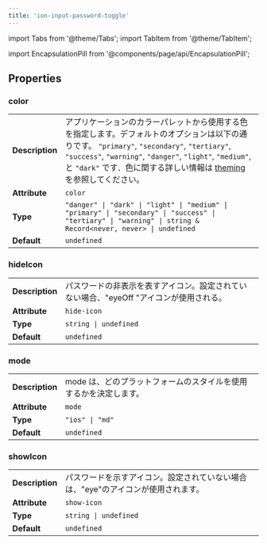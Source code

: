 ```yaml
---
title: 'ion-input-password-toggle'
---
```


import Tabs from '@theme/Tabs';
import TabItem from '@theme/TabItem';

import EncapsulationPill from '@components/page/api/EncapsulationPill';

<EncapsulationPill type="shadow" />

## Properties

### color

|                 |                                                                                                                                                                                                                                                                                                           |
| --------------- | --------------------------------------------------------------------------------------------------------------------------------------------------------------------------------------------------------------------------------------------------------------------------------------------------------- |
| **Description** | アプリケーションのカラーパレットから使用する色を指定します。デフォルトのオプションは以下の通りです。 `"primary"`, `"secondary"`, `"tertiary"`, `"success"`, `"warning"`, `"danger"`, `"light"`, `"medium"`, と `"dark"` です．色に関する詳しい情報は [theming](/docs/theming/basics) を参照してください。 |
| **Attribute**   | `color`                                                                                                                                                                                                                                                                                                   |
| **Type**        | `"danger" \| "dark" \| "light" \| "medium" \| "primary" \| "secondary" \| "success" \| "tertiary" \| "warning" \| string & Record<never, never> \| undefined`                                                                                                                                             |
| **Default**     | `undefined`                                                                                                                                                                                                                                                                                               |

### hideIcon

|                 |                                                                                         |
| --------------- | --------------------------------------------------------------------------------------- |
| **Description** | パスワードの非表示を表すアイコン。設定されていない場合、"eyeOff "アイコンが使用される。 |
| **Attribute**   | `hide-icon`                                                                             |
| **Type**        | `string \| undefined`                                                                   |
| **Default**     | `undefined`                                                                             |

### mode

|                 |                                                                   |
| --------------- | ----------------------------------------------------------------- |
| **Description** | mode は、どのプラットフォームのスタイルを使用するかを決定します。 |
| **Attribute**   | `mode`                                                            |
| **Type**        | `"ios" \| "md"`                                                   |
| **Default**     | `undefined`                                                       |

### showIcon

|                 |                                                                                   |
| --------------- | --------------------------------------------------------------------------------- |
| **Description** | パスワードを示すアイコン。設定されていない場合は、"eye"のアイコンが使用されます。 |
| **Attribute**   | `show-icon`                                                                       |
| **Type**        | `string \| undefined`                                                             |
| **Default**     | `undefined`                                                                       |
